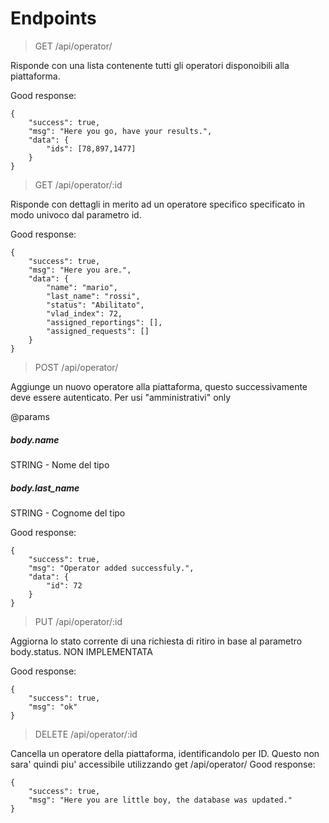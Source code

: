 # Endpoints

> GET /api/operator/

Risponde con una lista contenente tutti gli operatori disponoibili alla piattaforma.

Good response:
```
{
    "success": true,
    "msg": "Here you go, have your results.",
    "data": {
        "ids": [78,897,1477]
    }
}
```

> GET /api/operator/:id

Risponde con dettagli in merito ad un operatore specifico specificato in modo univoco dal parametro id.

Good response:
```
{
    "success": true,
    "msg": "Here you are.",
    "data": {
        "name": "mario",
        "last_name": "rossi",
        "status": "Abilitato",
        "vlad_index": 72,
        "assigned_reportings": [],
        "assigned_requests": []
    }
}
```

> POST /api/operator/

Aggiunge un nuovo operatore alla piattaforma, questo successivamente deve essere autenticato. Per usi "amministrativi" only

@params
##### body.name
STRING  -   Nome del tipo
##### body.last_name
STRING  -   Cognome del tipo

Good response:
```
{
    "success": true,
    "msg": "Operator added successfuly.",
    "data": {
        "id": 72
    }
}
```

> PUT /api/operator/:id

Aggiorna lo stato corrente di una richiesta di ritiro in base al parametro body.status.
NON IMPLEMENTATA

Good response:
```
{
    "success": true,
    "msg": "ok"
}
```

> DELETE /api/operator/:id

Cancella un operatore della piattaforma, identificandolo per ID. Questo non sara' quindi piu' accessibile utilizzando
get /api/operator/
Good response:
```
{
    "success": true,
    "msg": "Here you are little boy, the database was updated."
}
```